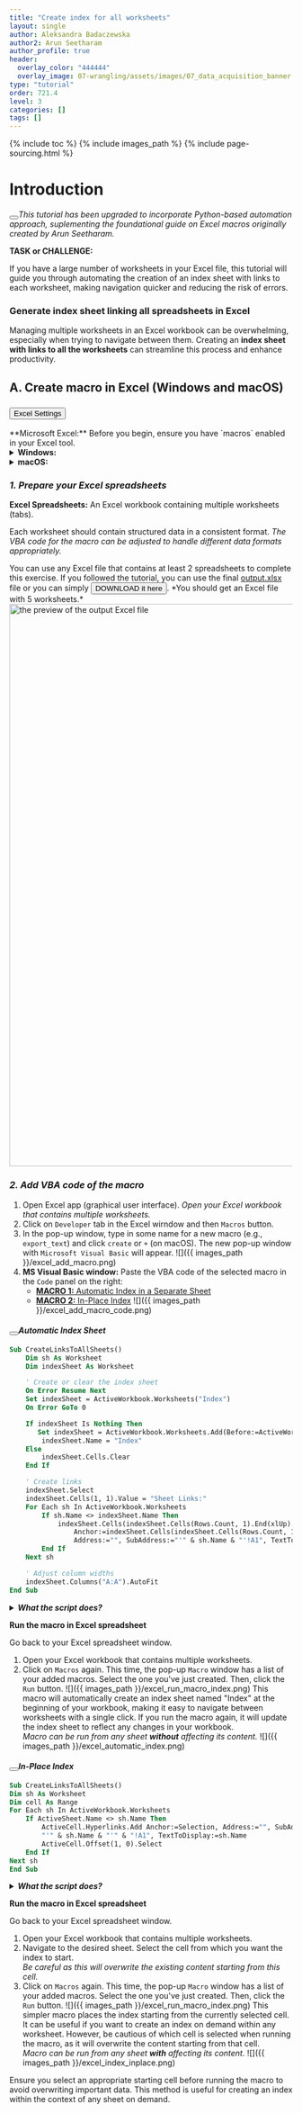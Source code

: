 ```yaml
---
title: "Create index for all worksheets"
layout: single
author: Aleksandra Badaczewska
author2: Arun Seetharam
author_profile: true
header:
  overlay_color: "444444"
  overlay_image: 07-wrangling/assets/images/07_data_acquisition_banner.png
type: "tutorial"
order: 721.4
level: 3
categories: []
tags: []
---
```


{% include toc %}
{% include images_path %}
{% include page-sourcing.html %}


# Introduction

<button class="btn note mr"></button><em class="c-good">This tutorial has been upgraded to incorporate Python-based automation approach, suplementing the foundational guide on Excel macros originally created by Arun Seetharam.</em>

**TASK or CHALLENGE:**

If you have a large number of worksheets in your Excel file, this tutorial will guide you through automating the creation of an index sheet with links to each worksheet, making navigation quicker and reducing the risk of errors.

### Generate index sheet linking all spreadsheets in Excel

Managing multiple worksheets in an Excel workbook can be overwhelming, especially when trying to navigate between them. Creating an **index sheet with links to all the worksheets** can streamline this process and enhance productivity.


## **A. Create macro in Excel** (Windows and macOS)

### <button class="btn required mr mt-">Excel Settings</button>

<div class="required before" data-before="" markdown="1">
**Microsoft Excel:** Before you begin, ensure you have `macros` enabled in your Excel tool.

<details class="l-frame" markdown="1"><summary class="c-header"><b>Windows:</b></summary>

1. **Open Excel:** Start Excel and open a new, empty workbook.
2. **Access Excel Options:**
* Click on the **File** tab in the top-left corner.
* From the menu, select **Options**. This will open the Excel Options dialog box.
3. **Customize Ribbon:**
* In the Excel Options dialog box, click on **Customize Ribbon** from the list on the left.
* On the right side, you'll see a list of the main tabs. Look for the **Developer** checkbox.
* Check the box next to **Developer**.
4. **Apply and Close:** Click `OK` to apply the changes and close the Excel Options dialog box. <br>
The Developer tab should now be visible in the Excel ribbon.
</details>

<details class="l-frame" markdown="1"><summary class="c-header"><b>macOS:</b></summary>

1. **Open Excel:** Start Excel and open a new, empty workbook.
2. **Access Preferences:**
* Click on **Excel** in the menu bar at the top of the screen.
* Select **Preferences** from the dropdown menu.
![]({{ images_path }}/excel_developer_tab.png)
3. **Ribbon & Toolbar:**
* In the **Excel Preferences** dialog box, click on **Ribbon & Toolbar**. *(see an image in the next step)*
4. **Customize Ribbon:**
* In the Customize Ribbon section, you’ll see a list of tabs. Look for the **Developer** checkbox.
* Check the box next to **Developer**.
![]({{ images_path }}/excel_developer_tab_check.png)
5. **Apply and Close:** Close the Ribbon & Toolbar preferences dialog box.
![]({{ images_path }}/excel_developer_tab_activated.png)
6. **Enable Full Disk Access for Excel** To ensure that Excel macros work correctly and can manage inputs and outputs on macOS, you need to grant Excel full disk access.
  * Open `System Preferences`.
  * Go to `Security & Privacy`.
  * Click the `Privacy` tab.
  * In the left sidebar, select `Full Disk Access`.
  * Click the lock icon in the bottom left corner and enter your password to make changes.
  * Click the `+` button and add the **Microsoft Excel** application to the list.
</details>
</div>

### *1. Prepare your Excel spreadsheets*

**Excel Spreadsheets:** An Excel workbook containing multiple worksheets (tabs).

Each worksheet should contain structured data in a consistent format. *The VBA code for the macro can be adjusted to handle different data formats appropriately.*
<div class="protip" markdown="1">
You can use any Excel file that contains at least 2 spreadsheets to complete this exercise. If you followed the <a class="t-links" href="721.2"></a> tutorial, you can use the final <a class="t-links" href="721.2" section="#3-run-the-script">output.xlsx</a> file or you can simply <a href="/07-wrangling/assets/data/excel_macros/output.xlsx" download="output.xlsx"><button class="btn" type="button">DOWNLOAD it here</button></a>. *You should get an Excel file with 5 worksheets.*
<img class="mb-0" width="1000" src="{{ images_path }}/excel_python_txt_import_output.png" alt="the preview of the output Excel file">
</div>


### *2. Add VBA code of the macro*

1. Open Excel app (graphical user interface). *Open your Excel workbook that contains multiple worksheets.*
2. Click on `Developer` tab in the Excel wirndow and then `Macros` button.
3. In the pop-up window, type in some name for a new macro (e.g., `export_text`) and click `create` or `+` (on macOS). The new pop-up window with `Microsoft Visual Basic` will appear.
    ![]({{ images_path }}/excel_add_macro.png)
4. **MS Visual Basic window:** Paste the VBA code of the selected macro in the `Code` panel on the right:
    * [**MACRO 1:** Automatic Index in a Separate Sheet](#automatic-index-sheet)
    * [**MACRO 2:** In-Place Index](#in-place-index)
        ![]({{ images_path }}/excel_add_macro_code.png)


#### <button class="btn exercise mr before" data-before="MACRO 1"></button>*Automatic Index Sheet*
```vb
Sub CreateLinksToAllSheets()
    Dim sh As Worksheet
    Dim indexSheet As Worksheet

    ' Create or clear the index sheet
    On Error Resume Next
    Set indexSheet = ActiveWorkbook.Worksheets("Index")
    On Error GoTo 0

    If indexSheet Is Nothing Then
       Set indexSheet = ActiveWorkbook.Worksheets.Add(Before:=ActiveWorkbook.Worksheets(1))
        indexSheet.Name = "Index"
    Else
        indexSheet.Cells.Clear
    End If

    ' Create links
    indexSheet.Select
    indexSheet.Cells(1, 1).Value = "Sheet Links:"
    For Each sh In ActiveWorkbook.Worksheets
        If sh.Name <> indexSheet.Name Then
            indexSheet.Cells(indexSheet.Cells(Rows.Count, 1).End(xlUp).Row + 1, 1).Hyperlinks.Add _
                Anchor:=indexSheet.Cells(indexSheet.Cells(Rows.Count, 1).End(xlUp).Row + 1, 1), _
                Address:="", SubAddress:="'" & sh.Name & "'!A1", TextToDisplay:=sh.Name
        End If
    Next sh

    ' Adjust column widths
    indexSheet.Columns("A:A").AutoFit
End Sub
```

<details class="l-frame" markdown="1"><summary class="c-header"><b><i>What the script does?</i></b></summary>
**Initialize the Index Sheet:** The script first checks if an "Index" sheet exists. If not, it creates one. If it does exist, it clears its contents. Then, it adds a header "Sheet Links:" to the index sheet. <br>
**Create Links:** The script iterates through each worksheet in the workbook. For each worksheet, it adds a hyperlink to cell A1 of that sheet, skipping the index sheet itself. <br>
<em class="footnote">The script adjusts the column widths to fit the content.</em>
</details><base class="mt">

**Run the macro in Excel spreadsheet**

Go back to your Excel spreadsheet window.
1. Open your Excel workbook that contains multiple worksheets.
2. Click on `Macros` again. This time, the pop-up `Macro` window has a list of your added macros. Select the one you've just created. Then, click the `Run` button.
    ![]({{ images_path }}/excel_run_macro_index.png)
    This macro will automatically create an index sheet named "Index" at the beginning of your workbook, making it easy to navigate between worksheets with a single click. If you run the macro again, it will update the index sheet to reflect any changes in your workbook. <br>*Macro can be run from any sheet **without** affecting its content.*
    ![]({{ images_path }}/excel_automatic_index.png)


#### <button class="btn exercise mr before" data-before="MACRO 2"></button>*In-Place Index*
```vb
Sub CreateLinksToAllSheets()
Dim sh As Worksheet
Dim cell As Range
For Each sh In ActiveWorkbook.Worksheets
    If ActiveSheet.Name <> sh.Name Then
        ActiveCell.Hyperlinks.Add Anchor:=Selection, Address:="", SubAddress:= _
        "'" & sh.Name & "'" & "!A1", TextToDisplay:=sh.Name
        ActiveCell.Offset(1, 0).Select
    End If
Next sh
End Sub
```

<details class="l-frame" markdown="1"><summary class="c-header"><b><i>What the script does?</i></b></summary>
**Starting Cell:** The macro will start creating the index from the currently selected cell in the active sheet. <br>
**Creating Links:** The macro iterates through each worksheet in the workbook. For each worksheet, it adds a hyperlink to cell A1 of that sheet, skipping the active sheet itself. After adding each link, it moves down one cell to place the next link.
</details><base class="mt">

**Run the macro in Excel spreadsheet**

Go back to your Excel spreadsheet window.
1. Open your Excel workbook that contains multiple worksheets.
2. Navigate to the desired sheet. Select the cell from which you want the index to start. <br><em class="bc-warning pa-m c-bad">Be careful as this will overwrite the existing content starting from this cell.</em>
3. Click on `Macros` again. This time, the pop-up `Macro` window has a list of your added macros. Select the one you've just created. Then, click the `Run` button.
    ![]({{ images_path }}/excel_run_macro_index.png)
    This simpler macro places the index starting from the currently selected cell. It can be useful if you want to create an index on demand within any worksheet. However, be cautious of which cell is selected when running the macro, as it will overwrite the content starting from that cell. <br>*Macro can be run from any sheet **with** affecting its content.*
    ![]({{ images_path }}/excel_index_inplace.png)

<div class="warning" markdown="1">
Ensure you select an appropriate starting cell before running the macro to avoid overwriting important data. This method is useful for creating an index within the context of any sheet on demand.
</div>
